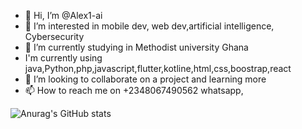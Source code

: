 - 👋 Hi, I’m @Alex1-ai
- 👀 I’m interested in mobile dev, web dev,artificial intelligence, Cybersecurity
- 🌱 I’m currently studying in Methodist university Ghana
-    I'm currently using java,Python,php,javascript,flutter,kotline,html,css,boostrap,react
- 💞️ I’m looking to collaborate on a project and learning more 
- 📫 How to reach me on +2348067490562  whatsapp, 


![Anurag's GitHub stats](https://github-readme-stats.vercel.app/api?username=Alex.ai&show_icons=true&theme=radical)
<!---
Alex1-ai/Alex1-ai is a ✨ special ✨ repository because its `README.md` (this file) appears on your GitHub profile.
You can click the Preview link to take a look at your changes.
--->
